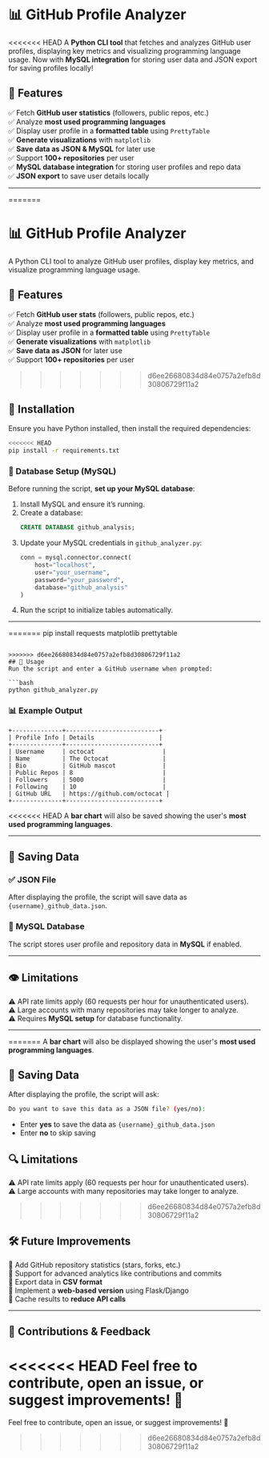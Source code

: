 # 📊 GitHub Profile Analyzer

<<<<<<< HEAD
A **Python CLI tool** that fetches and analyzes GitHub user profiles, displaying key metrics and visualizing programming language usage. Now with **MySQL integration** for storing user data and JSON export for saving profiles locally!

## 🚀 Features
✅ Fetch **GitHub user statistics** (followers, public repos, etc.)  
✅ Analyze **most used programming languages**  
✅ Display user profile in a **formatted table** using `PrettyTable`  
✅ **Generate visualizations** with `matplotlib`  
✅ **Save data as JSON & MySQL** for later use  
✅ Support **100+ repositories** per user  
✅ **MySQL database integration** for storing user profiles and repo data  
✅ **JSON export** to save user details locally  

---
=======
# 📊 GitHub Profile Analyzer

A Python CLI tool to analyze GitHub user profiles, display key metrics, and visualize programming language usage.

## 🚀 Features
✅ Fetch **GitHub user stats** (followers, public repos, etc.)  
✅ Analyze **most used programming languages**  
✅ Display user profile in a **formatted table** using `PrettyTable`  
✅ **Generate visualizations** with `matplotlib`  
✅ **Save data as JSON** for later use  
✅ Support **100+ repositories** per user  
>>>>>>> d6ee26680834d84e0757a2efb8d30806729f11a2

## 📌 Installation
Ensure you have Python installed, then install the required dependencies:

```bash
<<<<<<< HEAD
pip install -r requirements.txt
```

### 📂 Database Setup (MySQL)
Before running the script, **set up your MySQL database**:
1. Install MySQL and ensure it’s running.
2. Create a database:
   ```sql
   CREATE DATABASE github_analysis;
   ```
3. Update your MySQL credentials in `github_analyzer.py`:
   ```python
   conn = mysql.connector.connect(
       host="localhost",
       user="your_username",
       password="your_password",
       database="github_analysis"
   )
   ```
4. Run the script to initialize tables automatically.

---

=======
pip install requests matplotlib prettytable
```

>>>>>>> d6ee26680834d84e0757a2efb8d30806729f11a2
## 🔧 Usage
Run the script and enter a GitHub username when prompted:

```bash
python github_analyzer.py
```

### 📊 Example Output
```
+--------------+--------------------------+
| Profile Info | Details                  |
+--------------+--------------------------+
| Username     | octocat                   |
| Name         | The Octocat               |
| Bio          | GitHub mascot             |
| Public Repos | 8                         |
| Followers    | 5000                      |
| Following    | 10                        |
| GitHub URL   | https://github.com/octocat |
+--------------+--------------------------+
```
<<<<<<< HEAD
A **bar chart** will also be saved showing the user's **most used programming languages**.

---

## 💾 Saving Data
### ✅ JSON File
After displaying the profile, the script will save data as `{username}_github_data.json`.

### 📂 MySQL Database
The script stores user profile and repository data in **MySQL** if enabled.

---

## 👁️ Limitations
⚠ API rate limits apply (60 requests per hour for unauthenticated users).  
⚠ Large accounts with many repositories may take longer to analyze.  
⚠ Requires **MySQL setup** for database functionality.

---
=======
A **bar chart** will also be displayed showing the user's **most used programming languages**.

## 💾 Saving Data
After displaying the profile, the script will ask:  

```bash
Do you want to save this data as a JSON file? (yes/no):
```
- Enter **yes** to save the data as `{username}_github_data.json`
- Enter **no** to skip saving  

## 🔍 Limitations
⚠ API rate limits apply (60 requests per hour for unauthenticated users).  
⚠ Large accounts with many repositories may take longer to analyze.  
>>>>>>> d6ee26680834d84e0757a2efb8d30806729f11a2

## 🛠 Future Improvements
🔹 Add GitHub repository statistics (stars, forks, etc.)  
🔹 Support for advanced analytics like contributions and commits  
🔹 Export data in **CSV format**  
🔹 Implement a **web-based version** using Flask/Django  
🔹 Cache results to **reduce API calls**  

---

## 🤝 Contributions & Feedback
<<<<<<< HEAD
Feel free to **contribute, open an issue, or suggest improvements!** 🚀
=======
Feel free to contribute, open an issue, or suggest improvements! 🚀  

>>>>>>> d6ee26680834d84e0757a2efb8d30806729f11a2

